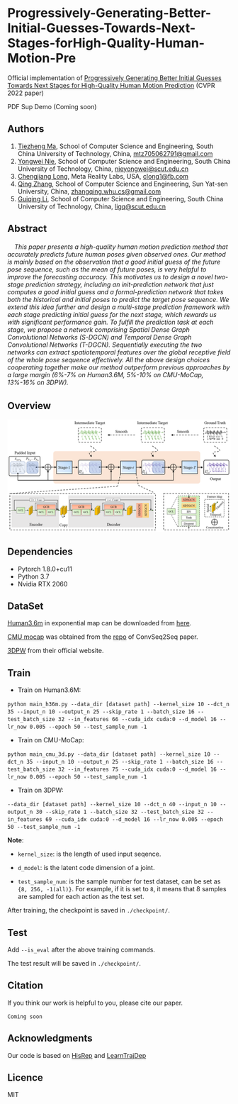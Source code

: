 # Progressively-Generating-Better-Initial-Guesses-Towards-Next-Stages-forHigh-Quality-Human-Motion-Pre

Official implementation of [Progressively Generating Better Initial Guesses Towards Next Stages for High-Quality
Human Motion Prediction](assets/07627.pdf) (CVPR 2022 paper)

PDF Sup Demo (Coming soon) 

[comment]: <> ([PDF]&#40;&#41; [Supp]&#40;&#41; [Demo]&#40;&#41;)

[comment]: <> ([\[PDF\]]&#40;assets/07627.pdf&#41;  [\[Supp\]]&#40;assets/07627-supp.pdf&#41;)

## Authors

1. [Tiezheng Ma](https://github.com/705062791), School of Computer Science and Engineering, South China University of Technology, China, [mtz705062791@gmail.com](mailto:mtz705062791@gmail.com)
2. [Yongwei Nie](https://nieyongwei.net), School of Computer Science and Engineering, South China University of Technology, China, [nieyongwei@scut.edu.cn](mailto:nieyongwei@scut.edu.cn)
3. [Chengjiang Long](http://www.chengjianglong.com), Meta Reality Labs, USA, [clong1@fb.com](mailto:clong1@fb.com)
4. [Qing Zhang](http://zhangqing-home.net/), School of Computer Science and Engineering, Sun Yat-sen University, China, [zhangqing.whu.cs@gmail.com](mailto:zhangqing.whu.cs@gmail.com)
5. [Guiqing Li](http://www2.scut.edu.cn/cs/2017/0629/c22284a328097/page.htm), School of Computer Science and Engineering, South China University of Technology, China, [ligq@scut.edu.cn](mailto:ligq@scut.edu.cn)

## Abstract
######  &nbsp;&nbsp;&nbsp;  This paper presents a high-quality human motion prediction method that accurately predicts future human poses given observed ones. Our method is mainly based on the observation that a good initial guess of the future pose sequence, such as the mean of future poses, is very helpful to improve the forecasting accuracy. This motivates us to design a novel two-stage prediction strategy, including an init-prediction network that just computes a good initial guess and a formal-prediction network that takes both the historical and initial poses to predict the target pose sequence. We extend this idea further and design a multi-stage prediction framework with each stage predicting initial guess for the next stage, which rewards us with significant performance gain. To fulfill the prediction task at each stage, we propose a network comprising Spatial Dense Graph Convolutional Networks (S-DGCN) and Temporal Dense Graph Convolutional Networks (T-DGCN). Sequentially executing the two networks can extract spatiotemporal features over the global receptive field of the whole pose sequence effectively. All the above design choices cooperating together make our method outperform previous approaches by a large margin (6\%-7\% on Human3.6M, 5\%-10\% on CMU-MoCap, 13\%-16\% on 3DPW).

## Overview

![PGBIG](src/overview.png)

## Dependencies

* Pytorch 1.8.0+cu11
* Python 3.7
* Nvidia RTX 2060

## DataSet
[Human3.6m](http://vision.imar.ro/human3.6m/description.php) in exponential map can be downloaded from [here](http://www.cs.stanford.edu/people/ashesh/h3.6m.zip).

[CMU mocap](http://mocap.cs.cmu.edu/) was obtained from the [repo](https://github.com/chaneyddtt/Convolutional-Sequence-to-Sequence-Model-for-Human-Dynamics) of ConvSeq2Seq paper.

[3DPW](https://virtualhumans.mpi-inf.mpg.de/3DPW/) from their official website.

## Train
+ Train on Human3.6M:

`
python main_h36m.py
  --data_dir
[dataset path]
--kernel_size
10
--dct_n
35
--input_n
10
--output_n
25
--skip_rate
1
--batch_size
16
--test_batch_size
32
--in_features
66
--cuda_idx
cuda:0
--d_model
16
--lr_now
0.005
--epoch
50
--test_sample_num
-1
  `

+ Train on CMU-MoCap:

`
python main_cmu_3d.py
--data_dir
[dataset path]
--kernel_size
10
--dct_n
35
--input_n
10
--output_n
25
--skip_rate
1
--batch_size
16
--test_batch_size
32
--in_features
75
--cuda_idx
cuda:0
--d_model
16
--lr_now
0.005
--epoch
50
--test_sample_num
-1
`

+ Train on 3DPW:

`
--data_dir
[dataset path]
--kernel_size
10
--dct_n
40
--input_n
10
--output_n
30
--skip_rate
1
--batch_size
32
--test_batch_size
32
--in_features
69
--cuda_idx
cuda:0
--d_model
16
--lr_now
0.005
--epoch
50
--test_sample_num
-1
`

**Note**: 
+ `kernel_size`: is the length of used input seqence.
  
+ `d_model`: is the latent code dimension of a joint.
  
+ `test_sample_num`: is the sample number for test dataset, can be set as `{8, 256, -1(all)}`. For example, if it is set to `8`, it means that 8 samples are sampled for each action as the test set.

After training, the checkpoint is saved in `./checkpoint/`.
## Test
Add `--is_eval` after the above training commands. 

The test result will be saved in `./checkpoint/`.

## Citation

If you think our work is helpful to you, please cite our paper.

```
Coming soon

```

[comment]: <> (```)

[comment]: <> (@inproceedings{lingwei2021msrgcn,)

[comment]: <> (  title={MSR-GCN: Multi-Scale Residual Graph Convolution Networks for Human Motion Prediction},)

[comment]: <> (  author={Lingwei, Dang and Yongwei, Nie and Chengjiang, Long and Qing, Zhang and Guiqing Li},)

[comment]: <> (  booktitle={Proceedings of the IEEE International Conference on Computer Vision &#40;ICCV&#41;},)

[comment]: <> (  year={2021})

[comment]: <> (})

[comment]: <> (```)

## Acknowledgments
Our code is based on [HisRep](https://github.com/wei-mao-2019/HisRepItself) and [LearnTrajDep](https://github.com/wei-mao-2019/LearnTrajDep)

[comment]: <> (Some of our evaluation code and data process code was adapted/ported from [LearnTrajDep]&#40;https://github.com/wei-mao-2019/LearnTrajDep&#41; by [Wei Mao]&#40;https://github.com/wei-mao-2019&#41;. )

## Licence
MIT